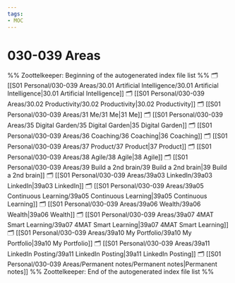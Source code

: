 ```yaml
---
tags: 
- MOC
---
```

# 030-039 Areas



%% Zoottelkeeper: Beginning of the autogenerated index file list  %%
🗂️ [[S01 Personal/030-039 Areas/30.01 Artificial Intelligence/30.01 Artificial Intelligence|30.01 Artificial Intelligence]]
🗂️ [[S01 Personal/030-039 Areas/30.02 Productivity/30.02 Productivity|30.02 Productivity]]
🗂️ [[S01 Personal/030-039 Areas/31 Me/31 Me|31 Me]]
🗂️ [[S01 Personal/030-039 Areas/35 Digital Garden/35 Digital Garden|35 Digital Garden]]
🗂️ [[S01 Personal/030-039 Areas/36 Coaching/36 Coaching|36 Coaching]]
🗂️ [[S01 Personal/030-039 Areas/37 Product/37 Product|37 Product]]
🗂️ [[S01 Personal/030-039 Areas/38 Agile/38 Agile|38 Agile]]
🗂️ [[S01 Personal/030-039 Areas/39 Build a 2nd brain/39 Build a 2nd brain|39 Build a 2nd brain]]
🗂️ [[S01 Personal/030-039 Areas/39a03 LinkedIn/39a03 LinkedIn|39a03 LinkedIn]]
🗂️ [[S01 Personal/030-039 Areas/39a05 Continuous Learning/39a05 Continuous Learning|39a05 Continuous Learning]]
🗂️ [[S01 Personal/030-039 Areas/39a06 Wealth/39a06 Wealth|39a06 Wealth]]
🗂️ [[S01 Personal/030-039 Areas/39a07 4MAT Smart Learning/39a07 4MAT Smart Learning|39a07 4MAT Smart Learning]]
🗂️ [[S01 Personal/030-039 Areas/39a10 My Portfolio/39a10 My Portfolio|39a10 My Portfolio]]
🗂️ [[S01 Personal/030-039 Areas/39a11 LinkedIn Posting/39a11 LinkedIn Posting|39a11 LinkedIn Posting]]
🗂️ [[S01 Personal/030-039 Areas/Permanent notes/Permanent notes|Permanent notes]]
%% Zoottelkeeper: End of the autogenerated index file list  %%

